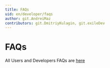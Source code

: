 ```yaml
---
title: FAQs
uid: en/developer/faqs
author: git.AndreiMaz
contributors: git.DmitriyKulagin, git.exileDev
---
```


# FAQs

All Users and Developers FAQs are [here](xref:en/user-guide/installing/faq)
